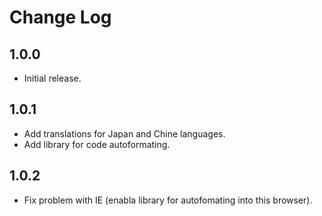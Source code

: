 # Change Log

## 1.0.0

* Initial release.

## 1.0.1

* Add translations for Japan and Chine languages.
* Add library for code autoformating.

## 1.0.2

* Fix problem with IE (enabla library for autofomating into this browser).